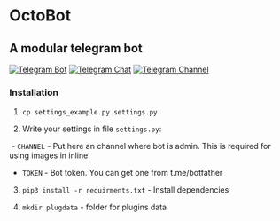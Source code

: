 # OctoBot


## A modular telegram bot

[![Telegram Bot](https://img.shields.io/badge/Telegram-Bot-0088cc.svg)](http://t.me/aigis_bot) [![Telegram Chat](https://img.shields.io/badge/Telegram-Bot-0088cc.svg)](https://t.me/joinchat/Cmr090P9yzCXXC95NppB3A) [![Telegram Channel](https://img.shields.io/badge/Telegram-Channel-0088cc.svg)](http://t.me/aigis_bot_channel)

### Installation

1. `cp settings_example.py settings.py`

2. Write your settings in file `settings.py`:

  - `CHANNEL` - Put here an channel where bot is admin. This is required for using images in inline
  - `TOKEN` - Bot token. You can get one from t.me/botfather

3. `pip3 install -r requirments.txt` - Install dependencies

4. `mkdir plugdata` - folder for plugins data
